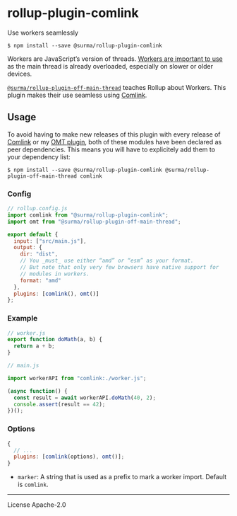 # rollup-plugin-comlink

Use workers seamlessly

```
$ npm install --save @surma/rollup-plugin-comlink
```

Workers are JavaScript’s version of threads. [Workers are important to use][when workers] as the main thread is already overloaded, especially on slower or older devices.

[`@surma/rollup-plugin-off-main-thread`][omt plugin] teaches Rollup about Workers. This plugin makes their use seamless using [Comlink].

## Usage

To avoid having to make new releases of this plugin with every release of [Comlink] or my [OMT plugin], both of these modules have been declared as peer dependencies. This means you will have to explicitely add them to your dependency list:

```
$ npm install --save @surma/rollup-plugin-comlink @surma/rollup-plugin-off-main-thread comlink
```

### Config

```js
// rollup.config.js
import comlink from "@surma/rollup-plugin-comlink";
import omt from "@surma/rollup-plugin-off-main-thread";

export default {
  input: ["src/main.js"],
  output: {
    dir: "dist",
    // You _must_ use either “amd” or “esm” as your format.
    // But note that only very few browsers have native support for
    // modules in workers.
    format: "amd"
  },
  plugins: [comlink(), omt()]
};
```

### Example

```js
// worker.js
export function doMath(a, b) {
  return a + b;
}
```

```js
// main.js

import workerAPI from "comlink:./worker.js";

(async function() {
  const result = await workerAPI.doMath(40, 2);
  console.assert(result == 42);
})();
```

### Options

```js
{
  // ...
  plugins: [comlink(options), omt()];
}
```

- `marker`: A string that is used as a prefix to mark a worker import. Default is `comlink`.

---

License Apache-2.0

[when workers]: https://surma.dev/things/when-workers
[comlink]: https://github.com/GoogleChromeLabs/comlink
[omt plugin]: https://github.com/surma/rollup-plugin-off-main-thread
